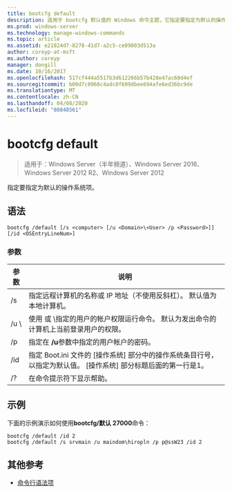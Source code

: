 ```yaml
---
title: bootcfg default
description: 适用于 bootcfg 默认值的 Windows 命令主题，它指定要指定为默认的操作系统项。
ms.prod: windows-server
ms.technology: manage-windows-commands
ms.topic: article
ms.assetid: e21824d7-8278-41d7-a2c5-ce09803d513a
author: coreyp-at-msft
ms.author: coreyp
manager: dongill
ms.date: 10/16/2017
ms.openlocfilehash: 517cf444a5517b3d612266b57b428e47ac60d4ef
ms.sourcegitcommit: b00d7c8968c4adc8f699dbee694afe6ed36bc9de
ms.translationtype: MT
ms.contentlocale: zh-CN
ms.lasthandoff: 04/08/2020
ms.locfileid: "80848561"
---
```

# <a name="bootcfg-default"></a>bootcfg default

>适用于：Windows Server（半年频道）、Windows Server 2016、Windows Server 2012 R2、Windows Server 2012

指定要指定为默认的操作系统项。

## <a name="syntax"></a>语法
```
bootcfg /default [/s <computer> [/u <Domain>\<User> /p <Password>]] [/id <OSEntryLineNum>]
```
### <a name="parameters"></a>参数

|      参数       |                                                                                             说明                                                                                              |
|----------------------|------------------------------------------------------------------------------------------------------------------------------------------------------------------------------------------------------|
|    /s <computer>     |                                          指定远程计算机的名称或 IP 地址（不使用反斜杠）。 默认值为本地计算机。                                          |
| /u <Domain>\\<User>  | 使用 <User> 或 <Domain>\\<User>指定的用户的帐户权限运行命令。 默认为发出命令的计算机上当前登录用户的权限。 |
|    /p <Password>     |                                                        指定在 **/u**参数中指定的用户帐户的密码。                                                         |
| /id <OSEntryLineNum> | 指定 Boot.ini 文件的 [操作系统] 部分中的操作系统条目行号，以指定为默认值。 [操作系统] 部分标题后面的第一行是1。  |
|          /?          |                                                                                 在命令提示符下显示帮助。                                                                                 |

## <a name="examples"></a><a name=BKMK_examples></a>示例
下面的示例演示如何使用**bootcfg/默认 27000**命令：
```
bootcfg /default /id 2
bootcfg /default /s srvmain /u maindom\hiropln /p p@ssW23 /id 2
```
## <a name="additional-references"></a>其他参考
- [命令行语法项](command-line-syntax-key.md)
